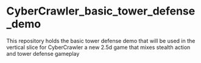 # CyberCrawler_basic_tower_defense_demo
This repository holds the basic tower defense demo that will be used in the vertical slice for CyberCrawler a new 2.5d game that mixes stealth action and tower defense gameplay
